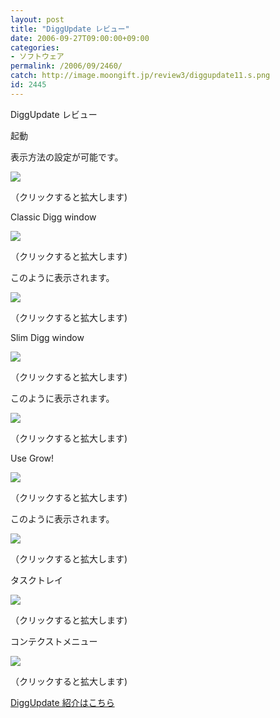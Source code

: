 ```yaml
---
layout: post
title: "DiggUpdate レビュー"
date: 2006-09-27T09:00:00+09:00
categories:
- ソフトウェア
permalink: /2006/09/2460/
catch: http://image.moongift.jp/review3/diggupdate11.s.png
id: 2445
---
```

DiggUpdate レビュー  
<!--more-->

起動

  

表示方法の設定が可能です。

  

[![](http://image.moongift.jp/review3/diggupdate1.s.png)](http://image.moongift.jp/review3/diggupdate1.png)  
  
（クリックすると拡大します)

  

Classic Digg window

  

[![](http://image.moongift.jp/review3/diggupdate2.s.png)](http://image.moongift.jp/review3/diggupdate2.png)  
  
（クリックすると拡大します)

  

このように表示されます。

  

[![](http://image.moongift.jp/review3/diggupdate9.s.png)](http://image.moongift.jp/review3/diggupdate9.png)  
  
（クリックすると拡大します)

  

Slim Digg window

  

[![](http://image.moongift.jp/review3/diggupdate3.s.png)](http://image.moongift.jp/review3/diggupdate3.png)  
  
（クリックすると拡大します)

  

このように表示されます。

  

[![](http://image.moongift.jp/review3/diggupdate11.s.png)](http://image.moongift.jp/review3/diggupdate11.png)  
  
（クリックすると拡大します)

  

Use Grow!

  

[![](http://image.moongift.jp/review3/diggupdate4.s.png)](http://image.moongift.jp/review3/diggupdate4.png)  
  
（クリックすると拡大します)

  

このように表示されます。

  

[![](http://image.moongift.jp/review3/diggupdate10.s.png)](http://image.moongift.jp/review3/diggupdate10.png)  
  
（クリックすると拡大します)

  

タスクトレイ

  

[![](http://image.moongift.jp/review3/diggupdate6.s.png)](http://image.moongift.jp/review3/diggupdate6.png)  
  
（クリックすると拡大します)

  

コンテクストメニュー

  

[![](http://image.moongift.jp/review3/diggupdate8.s.png)](http://image.moongift.jp/review3/diggupdate8.png)  
  
（クリックすると拡大します)

  

[DiggUpdate 紹介はこちら](http://oss.moongift.jp/intro/i-2457.html)

